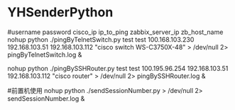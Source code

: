 # YHSenderPython
#username password cisco_ip ip_to_ping zabbix_server_ip zb_host_name
nohup python ./pingByTelnetSwitch.py test test 100.168.103.230 192.168.103.51 192.168.103.112 "cisco switch WS-C3750X-48" > /dev/null 2> pingByTelnetSwitch.log &

nohup python ./pingBySSHRouter.py test test 100.195.96.254 192.168.103.51 192.168.103.112 "cisco router" > /dev/null 2> pingBySSHRouter.log &


#前置机使用
nohup python ./sendSessionNumber.py > /dev/null 2> sendSessionNumber.log &
